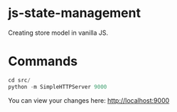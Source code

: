 # js-state-management
Creating store model in vanilla JS.


# Commands
```javascript
cd src/
python -m SimpleHTTPServer 9000
```

You can view your changes here: [http://localhost:9000](#here)
